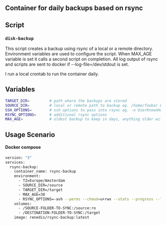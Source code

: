 Container for daily backups based on rsync
---

## Script
### `disk-backup`
This script creates a backup using rsync of a local or a remote directory.
Environment variables are used to configure the script. When MAX_AGE variable is set it calls a second script on completion.
All log output of rsync and scripts are sent to docker if --log-file=/dev/stdout is set.

I run a local crontab to run the container daily.

## Variables
```bash
TARGET_DIR=         # path where the backups are stored
SOURCE_DIR=         # local or remote path to backup eg. /home/foobar OR foobar@some.host.com:/home/foobar
SSH_OPTIONS=        # ssh options to pass into rsync eg. -o UserKnownHostsFile=/dev/null
RSYNC_OPTIONS=      # additional rsync options
MAX_AGE=            # oldest backup to keep in days, anything older will be deleted. If not set, it's ignored.
```
## Usage Scenario
#### Docker compose
```bash
version: "3"
services:
  rsync-backup:
    container_name: rsync-backup
    environment:
      - TZ=Europe/Amsterdam
      - SOURCE_DIR=/source
      - TARGET_DIR=/target
      - MAX_AGE=30
      - RSYNC_OPTIONS=-avh --perms --chmod=u+rwx --stats --progress --log-file=/dev/stdout
    volumes:
      - /SOURCE-FOLDER-TO-SYNC:/source:ro
      - /DESTINATION-FOLDER-TO-SYNC:/target
    image: renedis/rsync-backup:latest
```

